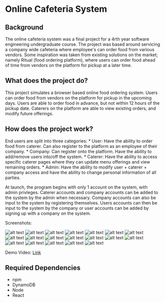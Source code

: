 # Online Cafeteria System

## Background
  The online cafeteria system was a final project for a 4rth year software engineering undergraduate course. The project was based around servicing a company wide cafeteria where employee's can order food from various vendors. Some inspiration was taken from existing solutions on the market; namely Ritual (food ordering platform), where users can order food ahead of time from vendors on the platform for pickup at a later time.

## What does the project do?
  This project simulates a browser based online food ordering system. Users can order food from vendors on the platform for pickup in the upcoming days. Users are able to order food in advance, but not within 12 hours of the pickup date. Caterers on the platform are able to view existing orders, and modify future offerings.
   
 ## How does the project work?
 
  End users are split into three categories:
      * User: Have the ability to order food from caterer. Can also register to the platform as an employee of their company.
      * Company: Can register onto the platform. Have the ability to add/remove users into/off the system.
      * Caterer: Have the ability to access specific caterer pages where they can update menu offerings and view remaining orders.
      * Admin: Have the ability to modify user + caterer + company access and have the ability to change personal information of all parties.
  
  At launch, the program begins with only 1 account on the system, with admin privleges. Caterer accounts and company accounts can be added to the system by the admin when necessary. Company accounts can also be input to the system by registering themselves. Users accounts can then be input to the system by the company or user accounts can be added by signing up with a company on the system.
  
  Screenshots:
  
  ![alt text](https://raw.githubusercontent.com/Kalp-S/OnlineCafeSystem/master/Demo%20Pictures/AddEmployeeInvalidCompany.png "AddEmployeeImvalidCompany")
  ![alt text](https://raw.githubusercontent.com/Kalp-S/OnlineCafeSystem/master/Demo%20Pictures/AddFood.png "AddFood")
  ![alt text](https://raw.githubusercontent.com/Kalp-S/OnlineCafeSystem/master/Demo%20Pictures/AddPerson1.png "AddPerson1")
  ![alt text](https://raw.githubusercontent.com/Kalp-S/OnlineCafeSystem/master/Demo%20Pictures/AddPerson2.png "AddPerson2")
  ![alt text](https://raw.githubusercontent.com/Kalp-S/OnlineCafeSystem/master/Demo%20Pictures/CatererLoginPage.png "CatererLoginPage")
  ![alt text](https://raw.githubusercontent.com/Kalp-S/OnlineCafeSystem/master/Demo%20Pictures/CompanyLoginPage.png "AddEmployeeImvalidCompany")
  ![alt text](https://raw.githubusercontent.com/Kalp-S/OnlineCafeSystem/master/Demo%20Pictures/CompanyLoginPageUpdated.png "AddEmployeeImvalidCompany")
  ![alt text](https://raw.githubusercontent.com/Kalp-S/OnlineCafeSystem/master/Demo%20Pictures/CompanyLoginPageUpdated2.png "AddEmployeeImvalidCompany")
  ![alt text](https://raw.githubusercontent.com/Kalp-S/OnlineCafeSystem/master/Demo%20Pictures/DeleteEmployee.png "DeleteEmployee")
  ![alt text](https://raw.githubusercontent.com/Kalp-S/OnlineCafeSystem/master/Demo%20Pictures/InvalidLoginCaterer.png "InvalidLoginCaterer ")
  ![alt text](https://raw.githubusercontent.com/Kalp-S/OnlineCafeSystem/master/Demo%20Pictures/InvalidLoginCompany.png "InvalidLoginCompany")
  ![alt text](https://raw.githubusercontent.com/Kalp-S/OnlineCafeSystem/master/Demo%20Pictures/LoginPage.png "LoginPage")
  ![alt text](https://raw.githubusercontent.com/Kalp-S/OnlineCafeSystem/master/Demo%20Pictures/UserDeleteItemSuccess.png "UserDeleteItemSuccess")
  ![alt text](https://raw.githubusercontent.com/Kalp-S/OnlineCafeSystem/master/Demo%20Pictures/UserDeleteItemSuccessUpdate.png "UserDeleteItemSuccessUpdate")
  ![alt text](https://raw.githubusercontent.com/Kalp-S/OnlineCafeSystem/master/Demo%20Pictures/UserDeleteOrderFail.png "UserDeleteOrderFail")
  ![alt text](https://raw.githubusercontent.com/Kalp-S/OnlineCafeSystem/master/Demo%20Pictures/UserPlaceOrder.png "UserPlaceOrder")
  ![alt text](https://raw.githubusercontent.com/Kalp-S/OnlineCafeSystem/master/Demo%20Pictures/UserSettings.png "UserSettings")
  ![alt text](https://raw.githubusercontent.com/Kalp-S/OnlineCafeSystem/master/Demo%20Pictures/UserViewOrder.png "UserViewOrder")
  ![alt text](https://raw.githubusercontent.com/Kalp-S/OnlineCafeSystem/master/Demo%20Pictures/AddEmployeeInvalidCompany.png "AddEmployeeInvalidCompany")
  
  Demo Video: [Link](https://drive.google.com/file/d/1aB6g_3Au31SJBCjUM7RhuS4FLITSGOQ3/view?usp=sharing)
  
## Required Dependencies
 - npm
 - DynamoDB
 - Node
 - React
